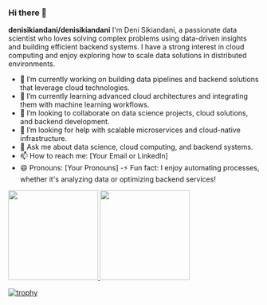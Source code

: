 ### Hi there 👋

**denisikiandani/denisikiandani** I'm Deni Sikiandani, a passionate data scientist who loves solving complex problems using data-driven insights and building efficient backend systems. I have a strong interest in cloud computing and enjoy exploring how to scale data solutions in distributed environments.

- 🔭 I’m currently working on building data pipelines and backend solutions that leverage cloud technologies.
- 🌱 I’m currently learning advanced cloud architectures and integrating them with machine learning workflows.
- 👯 I’m looking to collaborate on data science projects, cloud solutions, and backend development.
- 🤔 I’m looking for help with scalable microservices and cloud-native infrastructure.
- 💬 Ask me about data science, cloud computing, and backend systems.
- 📫 How to reach me: [Your Email or LinkedIn]
- 😄 Pronouns: [Your Pronouns]
-⚡ Fun fact: I enjoy automating processes, whether it's analyzing data or optimizing backend services!

<p align="left"> <a href="https://github.com/denisikiandani"> <img height="180em" src="https://github-readme-stats-eight-theta.vercel.app/api?username=denisikiandani&show_icons=true&theme=algolia&include_all_commits=true&count_private=true"/> <img height="180em" src="https://github-readme-stats-eight-theta.vercel.app/api/top-langs/?username=denisikiandani&layout=compact&langs_count=8&theme=algolia"/> </a> </p>

[![trophy](https://github-profile-trophy.vercel.app/?username=denisikiandani&theme=algolia)](https://github.com/denisikiandani/github-profile-trophy)


